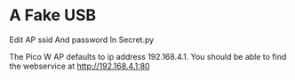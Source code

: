 # A Fake USB

Edit AP ssid And password In Secret.py

The Pico W AP defaults to ip address 192.168.4.1. You should be able to find the webservice at http://192.168.4.1:80
